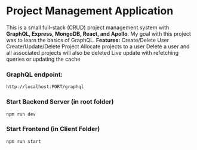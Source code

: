 # Project Management Application
This is a small full-stack (CRUD) project management system with **GraphQL, Express, MongoDB, React, and Apollo**.
My goal with this project was to learn the basics of GraphQL.
**Features:**
    Create/Delete User
    Create/Update/Delete Project
    Allocate projects to a user
    Delete a user and all associated projects will also be deleted
    Live update with refetching queries or updating the cache

### GraphQL endpoint:
    http://localhost:PORT/graphql

### Start Backend Server (in root folder)
```
npm run dev
```

### Start Frontend (in Client Folder)
```
npm run start
```
